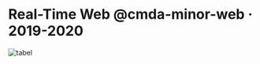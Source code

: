 # Real-Time Web @cmda-minor-web · 2019-2020

![tabel](https://user-images.githubusercontent.com/43657951/79558213-198ec400-80a4-11ea-9f95-0cd461af057b.png)
